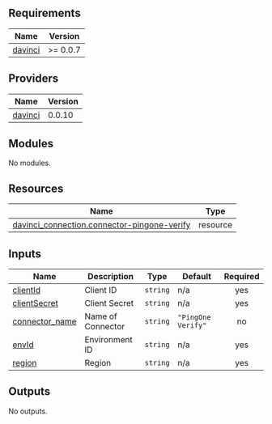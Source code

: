 <!-- BEGIN_TF_DOCS -->
## Requirements

| Name | Version |
|------|---------|
| <a name="requirement_davinci"></a> [davinci](#requirement\_davinci) | >= 0.0.7 |

## Providers

| Name | Version |
|------|---------|
| <a name="provider_davinci"></a> [davinci](#provider\_davinci) | 0.0.10 |

## Modules

No modules.

## Resources

| Name | Type |
|------|------|
| [davinci_connection.connector-pingone-verify](https://registry.terraform.io/providers/samir-gandhi/davinci/latest/docs/resources/connection) | resource |

## Inputs

| Name | Description | Type | Default | Required |
|------|-------------|------|---------|:--------:|
| <a name="input_clientId"></a> [clientId](#input\_clientId) | Client ID | `string` | n/a | yes |
| <a name="input_clientSecret"></a> [clientSecret](#input\_clientSecret) | Client Secret | `string` | n/a | yes |
| <a name="input_connector_name"></a> [connector\_name](#input\_connector\_name) | Name of Connector | `string` | `"PingOne Verify"` | no |
| <a name="input_envId"></a> [envId](#input\_envId) | Environment ID | `string` | n/a | yes |
| <a name="input_region"></a> [region](#input\_region) | Region | `string` | n/a | yes |

## Outputs

No outputs.
<!-- END_TF_DOCS -->